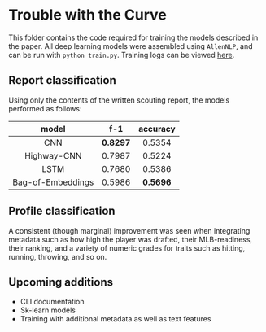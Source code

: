 # Trouble with the Curve

This folder contains the code required for training the models described in the paper. All deep learning models were assembled using `AllenNLP`, and can be run with `python train.py`. Training logs can be viewed [here](https://ui.neptune.ml/jacobdanovitch/Trouble-with-the-Curve/experiments).

## Report classification

Using only the contents of the written scouting report, the models performed as follows:

**model**|**f-1**|**accuracy**
:-----:|:-----:|:-----:
CNN|**0.8297**|0.5354
Highway-CNN|0.7987|0.5224
LSTM|0.7680|0.5386
Bag-of-Embeddings|0.5986|**0.5696**

## Profile classification

A consistent (though marginal) improvement was seen when integrating metadata such as how high the player was drafted, their MLB-readiness, their ranking, and a variety of numeric grades for traits such as hitting, running, throwing, and so on.

_<tables to be added shortly>_

## Upcoming additions

* CLI documentation
* Sk-learn models
* Training with additional metadata as well as text features
